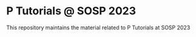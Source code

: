 # P Tutorials @ SOSP 2023
This repository maintains the material related to P Tutorials at SOSP 2023
